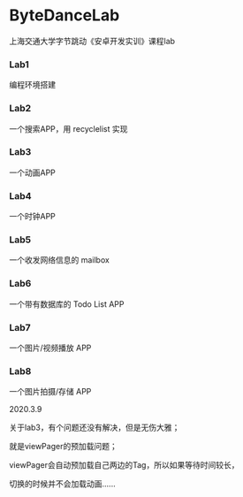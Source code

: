# ByteDanceLab
上海交通大学字节跳动《安卓开发实训》课程lab

### Lab1

编程环境搭建

### Lab2

一个搜索APP，用 recyclelist 实现

### Lab3

一个动画APP

### Lab4

一个时钟APP

### Lab5

一个收发网络信息的 mailbox

### Lab6

一个带有数据库的 Todo List APP

### Lab7

一个图片/视频播放 APP

### Lab8

一个图片拍摄/存储 APP



2020.3.9

关于lab3，有个问题还没有解决，但是无伤大雅；

就是viewPager的预加载问题；

viewPager会自动预加载自己两边的Tag，所以如果等待时间较长，

切换的时候并不会加载动画......
